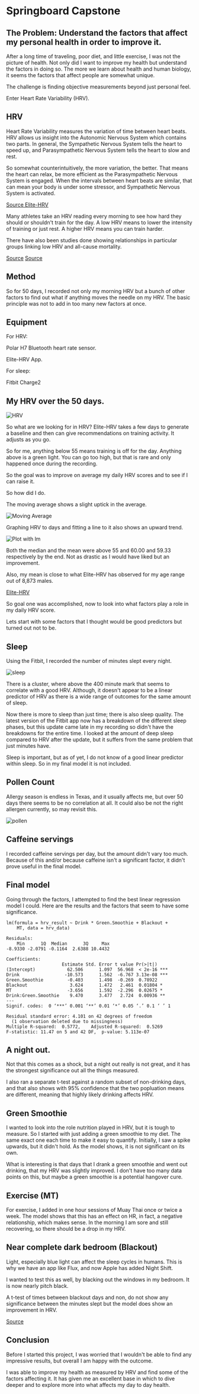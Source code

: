# Springboard Capstone

## The Problem: Understand the factors that affect my personal health in order to improve it.

After a long time of traveling, poor diet, and little exercise, I was not the picture of health. Not only did I want to improve my health but understand the factors in doing so. The more we learn about health and human biology, it seems the factors that affect people are somewhat unique. 

The challenge is finding objective measurements beyond just personal feel.

Enter Heart Rate Variability (HRV).

## HRV

Heart Rate Variability measures the variation of time between heart beats. HRV allows us insight into the Autonomic Nervous System which contains two parts. In general, the Sympathetic Nervous System tells the heart to speed up, and Parasympathetic Nervous System tells the heart to slow and rest.

So somewhat counterintuitively, the more variation, the better. That means the heart can relax, be more efficient as the Parasympathetic Nervous System is engaged. When the intervals between heart beats are similar, that can mean your body is under some stressor, and Sympathetic Nervous System is activated. 

[Source Elite-HRV](https://elitehrv.com/what-is-heart-rate-variability)

Many athletes take an HRV reading every morning to see how hard they should or shouldn't train for the day. A low HRV means to lower the intensity of training or just rest. A higher HRV means you can train harder.

There have also been studies done showing relationships in particular groups linking low HRV and all-cause mortality. 

[Source](https://www.ncbi.nlm.nih.gov/pubmed/20844904)
[Source](http://www.tandfonline.com/doi/pdf/10.1080/22201181.2016.1202605)

## Method

So for 50 days, I recorded not only my morning HRV but a bunch of other factors to find out what if anything moves the needle on my HRV. The basic principle was not to add in too many new factors at once.

## Equipment

For HRV:

Polar H7 Bluetooth heart rate sensor.

Elite-HRV App.

For sleep:

Fitbit Charge2

## My HRV over the 50 days.


![HRV](https://github.com/Jbot29/springboard-exercises/blob/master/capstone/hrv_date.png)

So what are we looking for in HRV? Elite-HRV takes a few days to generate a baseline and then can give recommendations on training activity. It adjusts as you go. 

So for me, anything below 55 means training is off for the day. Anything above is a green light. You can go too high, but that is rare and only happened once during the recording. 

So the goal was to improve on average my daily HRV scores and to see if I can raise it. 

So how did I do.

The moving average shows a slight uptick in the average.

![Moving Average](https://github.com/Jbot29/springboard-exercises/blob/master/capstone/hrv_moving_average.png)


Graphing HRV to days and fitting a line to it also shows an upward trend.

![Plot with lm](https://github.com/Jbot29/springboard-exercises/blob/master/capstone/hrv_data_lm.png)


Both the median and the mean were above 55 and 60.00 and 59.33 respectively by the end. Not as drastic as I would have liked but an improvement. 

Also, my mean is close to what Elite-HRV has observed for my age range out of 8,873 males.

[Elite-HRV](https://elitehrv.com/normal-heart-rate-variability-age-gender)

So goal one was accomplished, now to look into what factors play a role in my daily HRV score.

Lets start with some factors that I thought would be good predictors but turned out not to be.

## Sleep

Using the Fitbit, I recorded the number of minutes slept every night.

![sleep](https://github.com/Jbot29/springboard-exercises/blob/master/capstone/hrv_sleep.png)

There is a cluster, where above the 400 minute mark that seems to correlate with a good HRV. Although, it doesn't appear to be a linear predictor of HRV as there is a wide range of outcomes for the same amount of sleep.

Now there is more to sleep than just time; there is also sleep quality.
The latest version of the Fitbit app now has a breakdown of the different sleep phases, but this update came late in my recording so didn't have the breakdowns for the entire time.  I looked at the amount of deep sleep compared to HRV after the update, but it suffers from the same problem that just minutes have. 

Sleep is important, but as of yet, I do not know of a good linear predictor within sleep. So in my final model it is not included.


## Pollen Count

Allergy season is endless in Texas, and it usually affects me, but over 50 days there seems to be no correlation at all. It could also be not the right allergen currently, so may revisit this.

![pollen](https://github.com/Jbot29/springboard-exercises/blob/master/capstone/hrv_pollen.png)


## Caffeine servings

I recorded caffeine servings per day, but the amount didn't vary too much. Because of this and/or because caffeine isn't a significant factor, it didn't prove useful in the final model.

## Final model

Going through the factors, I attempted to find the best linear regression model I could. Here are the results and the factors that seem to have some significance.

```
lm(formula = hrv_result ~ Drink * Green.Smoothie + Blackout + 
    MT, data = hrv_data)

Residuals:
    Min      1Q  Median      3Q     Max 
-8.9330 -2.0791 -0.1164  2.6388 10.4432 

Coefficients:
                     Estimate Std. Error t value Pr(>|t|)    
(Intercept)            62.506      1.097  56.968  < 2e-16 ***
Drink                 -10.573      1.562  -6.767 3.13e-08 ***
Green.Smoothie         -0.403      1.498  -0.269  0.78922    
Blackout                3.624      1.472   2.461  0.01804 *  
MT                     -3.656      1.592  -2.296  0.02675 *  
Drink:Green.Smoothie    9.470      3.477   2.724  0.00936 ** 
---
Signif. codes:  0 ‘***’ 0.001 ‘**’ 0.01 ‘*’ 0.05 ‘.’ 0.1 ‘ ’ 1

Residual standard error: 4.101 on 42 degrees of freedom
  (1 observation deleted due to missingness)
Multiple R-squared:  0.5772,	Adjusted R-squared:  0.5269 
F-statistic: 11.47 on 5 and 42 DF,  p-value: 5.113e-07
```

## A night out.

Not that this comes as a shock, but a night out really is not great, and it has the strongest significance out all the things measured.

I also ran a separate t-test against a random subset of non-drinking days, and that also shows with 95% confidence that the two popluation means are different, meaning that highly likely drinking affects HRV.


## Green Smoothie

I wanted to look into the role nutrition played in HRV, but it is tough to measure. So I started with just adding a green smoothie to my diet. The same exact one each time to make it easy to quantify. Initially, I saw a spike upwards, but it didn't hold. As the model shows, it is not significant on its own. 

What is interesting is that days that I drank a green smoothie and went out drinking, that my HRV was slightly improved. I don't have too many data points on this, but maybe a green smoothie is a potential hangover cure.

## Exercise (MT)

For exercise, I added in one hour sessions of Muay Thai once or twice a week. The model shows that this has an effect on HR, in fact, a negative relationship, which makes sense. In the morning I am sore and still recovering, so there should be a drop in my HRV.

## Near complete dark bedroom (Blackout)

Light, especially blue light can affect the sleep cycles in humans. This is why we have an app like Flux, and now Apple has added Night Shift. 

I wanted to test this as well, by blacking out the windows in my bedroom. It is now nearly pitch black. 

A t-test of times between blackout days and non, do not show any significance between the minutes slept but the model does show an improvement in HRV. 


[Source](http://journals.plos.org/plosbiology/article?id=10.1371/journal.pbio.1000145)

## Conclusion

Before I started this project, I was worried that I wouldn't be able to find any impressive results, but overall I am happy with the outcome.

I was able to improve my health as measured by HRV and find some of the factors affecting it. It has given me an excellent base in which to dive deeper and to explore more into what affects my day to day health.
 

